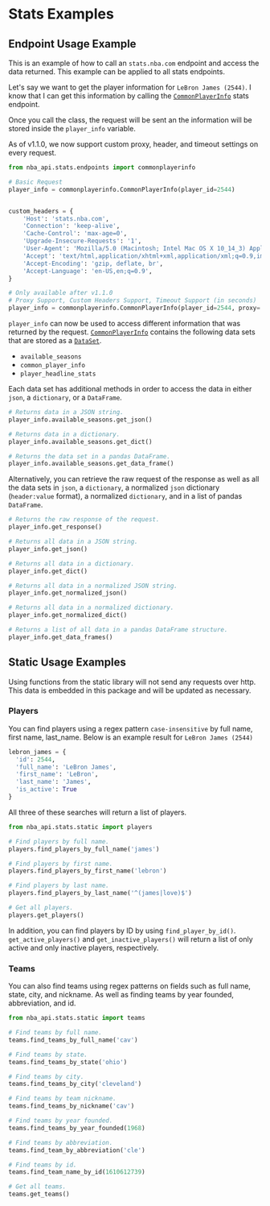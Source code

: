 # Stats Examples

## Endpoint Usage Example

This is an example of how to call an `stats.nba.com` endpoint and access the data returned. This example can be applied to all stats endpoints.

Let's say we want to get the player information for `LeBron James (2544)`. I know that I can get this information by calling the [`CommonPlayerInfo`](endpoints/commonplayerinfo.md) stats endpoint.

Once you call the class, the request will be sent an the information will be stored inside the `player_info` variable. 

As of v1.1.0, we now support custom proxy, header, and timeout settings on every request.

```python
from nba_api.stats.endpoints import commonplayerinfo

# Basic Request
player_info = commonplayerinfo.CommonPlayerInfo(player_id=2544)


custom_headers = {
    'Host': 'stats.nba.com',
    'Connection': 'keep-alive',
    'Cache-Control': 'max-age=0',
    'Upgrade-Insecure-Requests': '1',
    'User-Agent': 'Mozilla/5.0 (Macintosh; Intel Mac OS X 10_14_3) AppleWebKit/537.36 (KHTML, like Gecko) Chrome/73.0.3683.86 Safari/537.36',
    'Accept': 'text/html,application/xhtml+xml,application/xml;q=0.9,image/webp,image/apng,*/*;q=0.8,application/signed-exchange;v=b3',
    'Accept-Encoding': 'gzip, deflate, br',
    'Accept-Language': 'en-US,en;q=0.9',
}

# Only available after v1.1.0
# Proxy Support, Custom Headers Support, Timeout Support (in seconds)
player_info = commonplayerinfo.CommonPlayerInfo(player_id=2544, proxy='127.0.0.1:80', headers=custom_headers, timeout=100)
```

`player_info` can now be used to access different information that was returned by the request. [`CommonPlayerInfo`](endpoints/commonplayerinfo.md) contains the following data sets that are stored as a [`DataSet`](endpoints_data_structure.md).

* `available_seasons`
* `common_player_info`
* `player_headline_stats`

Each data set has additional methods in order to access the data in either `json`, a `dictionary`, or a `DataFrame`.

```python
# Returns data in a JSON string.
player_info.available_seasons.get_json()

# Returns data in a dictionary.
player_info.available_seasons.get_dict()

# Returns the data set in a pandas DataFrame.
player_info.available_seasons.get_data_frame()
```

Alternatively, you can retrieve the raw request of the response as well as all the data sets in `json`, a `dictionary`, a normalized `json` dictionary (`header:value` format), a normalized `dictionary`, and in a list of pandas `DataFrame`.

```python
# Returns the raw response of the request.
player_info.get_response()

# Returns all data in a JSON string.
player_info.get_json()

# Returns all data in a dictionary.
player_info.get_dict()

# Returns all data in a normalized JSON string.
player_info.get_normalized_json()

# Returns all data in a normalized dictionary.
player_info.get_normalized_dict()

# Returns a list of all data in a pandas DataFrame structure.
player_info.get_data_frames()
```


## Static Usage Examples

Using functions from the static library will not send any requests over http. This data is embedded in this package and will be updated as necessary.

### Players

You can find players using a regex pattern `case-insensitive` by full name, first name, last_name. Below is an example result for `LeBron James (2544)`
```python
lebron_james = {
  'id': 2544,
  'full_name': 'LeBron James',
  'first_name': 'LeBron',
  'last_name': 'James',
  'is_active': True
}
```

All three of these searches will return a list of players.

```python
from nba_api.stats.static import players

# Find players by full name.
players.find_players_by_full_name('james')

# Find players by first name.
players.find_players_by_first_name('lebron')

# Find players by last name.
players.find_players_by_last_name('^(james|love)$')

# Get all players.
players.get_players()
```

In addition, you can find players by ID by using `find_player_by_id()`. `get_active_players()` and `get_inactive_players()` will return a list of only active and only inactive players, respectively.


### Teams

You can also find teams using regex patterns on fields such as full name, state, city, and nickname. As well as finding teams by year founded, abbreviation, and id.

```python
from nba_api.stats.static import teams

# Find teams by full name.
teams.find_teams_by_full_name('cav')

# Find teams by state.
teams.find_teams_by_state('ohio')

# Find teams by city.
teams.find_teams_by_city('cleveland')

# Find teams by team nickname.
teams.find_teams_by_nickname('cav')

# Find teams by year founded.
teams.find_teams_by_year_founded(1968)

# Find teams by abbreviation.
teams.find_team_by_abbreviation('cle')

# Find teams by id.
teams.find_team_name_by_id(1610612739)

# Get all teams.
teams.get_teams()
```
